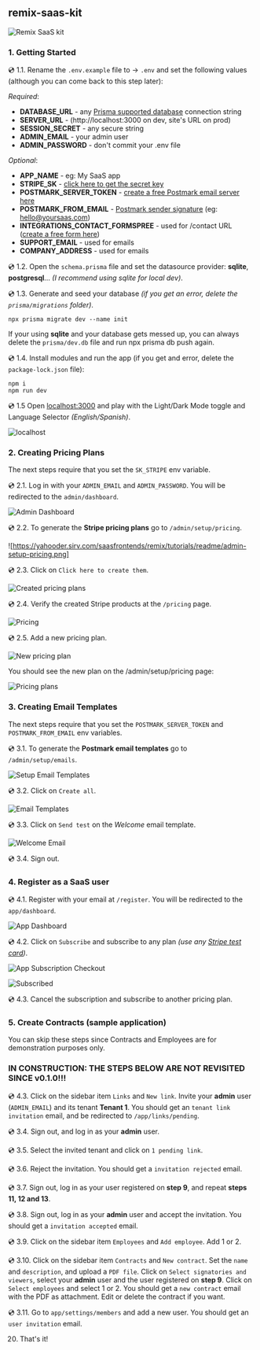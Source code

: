 ## remix-saas-kit

![Remix SaaS kit](https://yahooder.sirv.com/saasfrontends/remix/ss/cover.png)

### 1. Getting Started

💿 1.1. Rename the `.env.example` file to &rarr; `.env` and set the following values (although you can come back to this step later):

_Required_:

- **DATABASE_URL** - any [Prisma supported database](https://www.prisma.io/docs/reference/database-reference/supported-databases) connection string
- **SERVER_URL** - (http://localhost:3000 on dev, site's URL on prod)
- **SESSION_SECRET** - any secure string
- **ADMIN_EMAIL** - your admin user
- **ADMIN_PASSWORD** - don't commit your .env file

_Optional_:

- **APP_NAME** - eg: My SaaS app
- **STRIPE_SK** - [click here to get the secret key](https://dashboard.stripe.com/test/developers)
- **POSTMARK_SERVER_TOKEN** - [create a free Postmark email server here](https://account.postmarkapp.com/servers)
- **POSTMARK_FROM_EMAIL** - [Postmark sender signature](https://account.postmarkapp.com/signature_domains) (eg: hello@yoursaas.com)
- **INTEGRATIONS_CONTACT_FORMSPREE** - used for /contact URL ([create a free form here](https://formspree.io/forms))
- **SUPPORT_EMAIL** - used for emails
- **COMPANY_ADDRESS** - used for emails

💿 1.2. Open the `schema.prisma` file and set the datasource provider: **sqlite**, **postgresql**... _(I recommend using sqlite for local dev)_.

💿 1.3. Generate and seed your database _(if you get an error, delete the `prisma/migrations` folder)_.

```
npx prisma migrate dev --name init
```

If your using **sqlite** and your database gets messed up, you can always delete the `prisma/dev.db` file and run npx prisma db push again.

💿 1.4. Install modules and run the app (if you get and error, delete the `package-lock.json` file):

```
npm i
npm run dev
```

💿 1.5 Open [localhost:3000](http://localhost:3000) and play with the Light/Dark Mode toggle and Language Selector _(English/Spanish)_.

![localhost](https://yahooder.sirv.com/saasfrontends/remix/tutorials/readme/localhost.png)

### 2. Creating Pricing Plans

The next steps require that you set the `SK_STRIPE` env variable.

💿 2.1. Log in with your `ADMIN_EMAIL` and `ADMIN_PASSWORD`. You will be redirected to the `admin/dashboard`.

![Admin Dashboard](https://yahooder.sirv.com/saasfrontends/remix/tutorials/readme/admin-dashboard.png)

💿 2.2. To generate the **Stripe pricing plans** go to `/admin/setup/pricing`.

![https://yahooder.sirv.com/saasfrontends/remix/tutorials/readme/admin-setup-pricing.png]

💿 2.3. Click on `Click here to create them`.

![Created pricing plans](https://yahooder.sirv.com/saasfrontends/remix/tutorials/readme/admin-pricing.png)

💿 2.4. Verify the created Stripe products at the `/pricing` page.

![Pricing](https://yahooder.sirv.com/saasfrontends/remix/tutorials/readme/pricing.png)

💿 2.5. Add a new pricing plan.

![New pricing plan](https://yahooder.sirv.com/saasfrontends/remix/tutorials/readme/admin-pricing-new.png)

You should see the new plan on the /admin/setup/pricing page:

![Pricing plans](https://yahooder.sirv.com/saasfrontends/remix/tutorials/readme/admin-pricing-with-custom.png)

### 3. Creating Email Templates

The next steps require that you set the `POSTMARK_SERVER_TOKEN` and `POSTMARK_FROM_EMAIL` env variables.

💿 3.1. To generate the **Postmark email templates** go to `/admin/setup/emails`.

![Setup Email Templates](https://yahooder.sirv.com/saasfrontends/remix/tutorials/readme/admin-setup-emails.png)

💿 3.2. Click on `Create all`.

![Email Templates](https://yahooder.sirv.com/saasfrontends/remix/tutorials/readme/admin-emails.png)

💿 3.3. Click on `Send test` on the *Welcome* email template.

![Welcome Email](https://yahooder.sirv.com/saasfrontends/remix/tutorials/readme/welcome-email.png)

💿 3.4. Sign out.

### 4. Register as a SaaS user

💿 4.1. Register with your email at `/register`. You will be redirected to the `app/dashboard`.

![App Dashboard](https://yahooder.sirv.com/saasfrontends/remix/tutorials/readme/app-dashboard.png)

💿 4.2. Click on `Subscribe` and subscribe to any plan _(use any [Stripe test card](https://stripe.com/docs/testing#cards))_.

![App Subscription Checkout](https://yahooder.sirv.com/saasfrontends/remix/tutorials/readme/app-subscription-checkout.png)

![Subscribed](https://yahooder.sirv.com/saasfrontends/remix/tutorials/readme/app-subscribed.png)

💿 4.3. Cancel the subscription and subscribe to another pricing plan.

### 5. Create Contracts (sample application)

You can skip these steps since Contracts and Employees are for demonstration purposes only.

### IN CONSTRUCTION: THE STEPS BELOW ARE NOT REVISITED SINCE v0.1.0!!!

💿 4.3. Click on the sidebar item `Links` and `New link`. Invite your **admin** user (`ADMIN_EMAIL`) and its tenant **Tenant 1**. You should get an `tenant link invitation` email, and be redirected to `/app/links/pending`.

💿 3.4. Sign out, and log in as your **admin** user.

💿 3.5. Select the invited tenant and click on `1 pending link`.

💿 3.6. Reject the invitation. You should get a `invitation rejected` email.

💿 3.7. Sign out, log in as your user registered on **step 9**, and repeat **steps 11, 12 and 13**.

💿 3.8. Sign out, log in as your **admin** user and accept the invitation. You should get a `invitation accepted` email.

💿 3.9. Click on the sidebar item `Employees` and `Add employee`. Add 1 or 2.

💿 3.10. Click on the sidebar item `Contracts` and `New contract`. Set the `name` and `description`, and upload a `PDF file`. Click on `Select signatories and viewers`, select your **admin** user and the user registered on **step 9**. Click on `Select employees` and select 1 or 2. You should get a `new contract` email with the PDF as attachment. Edit or delete the contract if you want.

💿 3.11. Go to `app/settings/members` and add a new user. You should get an `user invitation` email.

20. That's it!
